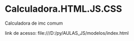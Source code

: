 # Calculadora.HTML.JS.CSS
Calculadora de imc comum

link de acesso:
file:///D:/py/AULAS_JS/modelos/index.html
